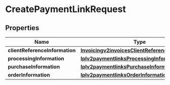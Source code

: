 
# CreatePaymentLinkRequest

## Properties
Name | Type | Description | Notes
------------ | ------------- | ------------- | -------------
**clientReferenceInformation** | [**Invoicingv2invoicesClientReferenceInformation**](Invoicingv2invoicesClientReferenceInformation.md) |  |  [optional]
**processingInformation** | [**Iplv2paymentlinksProcessingInformation**](Iplv2paymentlinksProcessingInformation.md) |  | 
**purchaseInformation** | [**Iplv2paymentlinksPurchaseInformation**](Iplv2paymentlinksPurchaseInformation.md) |  | 
**orderInformation** | [**Iplv2paymentlinksOrderInformation**](Iplv2paymentlinksOrderInformation.md) |  | 



